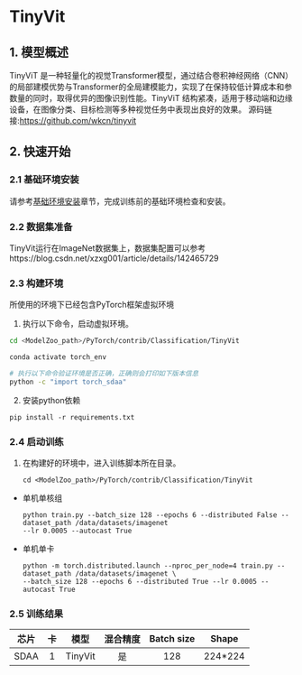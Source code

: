 # TinyVit 

## 1. 模型概述
TinyViT 是一种轻量化的视觉Transformer模型，通过结合卷积神经网络（CNN）的局部建模优势与Transformer的全局建模能力，实现了在保持较低计算成本和参数量的同时，取得优异的图像识别性能。TinyViT 结构紧凑，适用于移动端和边缘设备，在图像分类、目标检测等多种视觉任务中表现出良好的效果。
源码链接:https://github.com/wkcn/tinyvit

## 2. 快速开始

### 2.1 基础环境安装

请参考[基础环境安装](../../../../doc/Environment.md)章节，完成训练前的基础环境检查和安装。


### 2.2 数据集准备

TinyVit运行在ImageNet数据集上，数据集配置可以参考https://blog.csdn.net/xzxg001/article/details/142465729

### 2.3 构建环境
所使用的环境下已经包含PyTorch框架虚拟环境
1. 执行以下命令，启动虚拟环境。
``` bash
cd <ModelZoo_path>/PyTorch/contrib/Classification/TinyVit  

conda activate torch_env

# 执行以下命令验证环境是否正确，正确则会打印如下版本信息
python -c "import torch_sdaa"
```

2. 安装python依赖
``` 
pip install -r requirements.txt
```
### 2.4 启动训练
1. 在构建好的环境中，进入训练脚本所在目录。
    ```
    cd <ModelZoo_path>/PyTorch/contrib/Classification/TinyVit 
    ```


- 单机单核组
    ```
   python train.py --batch_size 128 --epochs 6 --distributed False --dataset_path /data/datasets/imagenet
  --lr 0.0005 --autocast True 
    ```
- 单机单卡
    ```
  python -m torch.distributed.launch --nproc_per_node=4 train.py --dataset_path /data/datasets/imagenet \
  --batch_size 128 --epochs 6 --distributed True --lr 0.0005 --autocast True
   ```

### 2.5 训练结果



| 芯片 |卡  | 模型 |  混合精度 |Batch size|Shape| 
|:-:|:-:|:-:|:-:|:-:|:-:|
|SDAA|1| TinyVit   |是|128|224*224|

